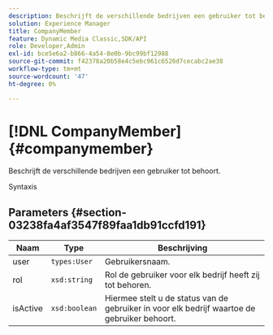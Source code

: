 ```yaml
---
description: Beschrijft de verschillende bedrijven een gebruiker tot behoort.
solution: Experience Manager
title: CompanyMember
feature: Dynamic Media Classic,SDK/API
role: Developer,Admin
exl-id: bce5e6a2-b866-4a54-8e0b-9bc99bf12988
source-git-commit: f42378a20b58e4c5ebc961c6526d7cecabc2ae38
workflow-type: tm+mt
source-wordcount: '47'
ht-degree: 0%

---
```


# [!DNL CompanyMember]{#companymember}

Beschrijft de verschillende bedrijven een gebruiker tot behoort.

Syntaxis

## Parameters {#section-03238fa4af3547f89faa1db91ccfd191}

| Naam | Type | Beschrijving |
|---|---|---|
| user | `types:User` | Gebruikersnaam. |
| rol | `xsd:string` | Rol de gebruiker voor elk bedrijf heeft zij tot behoren. |
| isActive | `xsd:boolean` | Hiermee stelt u de status van de gebruiker in voor elk bedrijf waartoe de gebruiker behoort. |
